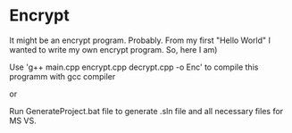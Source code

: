 # Encrypt
It might be an encrypt program. Probably.
  From my first "Hello World" I wanted to write my own encrypt program.
So, here I am)

Use 'g++ main.cpp encrypt.cpp decrypt.cpp -o Enc' to compile this programm with gcc compiler

or

Run GenerateProject.bat file to generate .sln file and all necessary files for MS VS.
